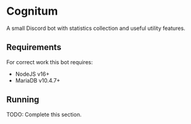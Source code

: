 # Cognitum

A small Discord bot with statistics collection and useful utility features.

## Requirements

For correct work this bot requires:

+ NodeJS v16+
+ MariaDB v10.4.7+

## Running

TODO: Complete this section.
